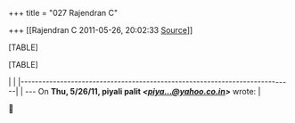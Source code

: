 +++
title = "027 Rajendran C"

+++
[[Rajendran C	2011-05-26, 20:02:33 [Source](https://groups.google.com/g/bvparishat/c/P7Nvh68HUJc)]]



[TABLE]

[TABLE]

|                                                                            | |----------------------------------------------------------------------------| | --- On **Thu, 5/26/11, piyali palit *\<[piya...@yahoo.co.in]()\>*** wrote: |



